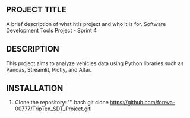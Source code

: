 ## PROJECT TITLE 
A brief description of what htis project and who it is for.
Software Development Tools Project - Sprint 4
## DESCRIPTION
This project aims to analyze vehicles data using Python libraries such as Pandas, Streamlit, Plotly, and Altar. 
## INSTALLATION
1. Clone the repository:
   ''' bash
   git clone https://github.com/foreva-00777/TripTen_SDT_Project.gitl